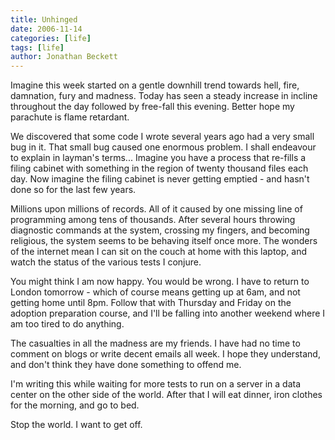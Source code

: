 ```yaml
---
title: Unhinged
date: 2006-11-14
categories: [life]
tags: [life]
author: Jonathan Beckett
---
```


Imagine this week started on a gentle downhill trend towards hell, fire, damnation, fury and madness. Today has seen a steady increase in incline throughout the day followed by free-fall this evening. Better hope my parachute is flame retardant.

We discovered that some code I wrote several years ago had a very small bug in it. That small bug caused one enormous problem. I shall endeavour to explain in layman's terms... Imagine you have a process that re-fills a filing cabinet with something in the region of twenty thousand files each day. Now imagine the filing cabinet is never getting emptied - and hasn't done so for the last few years.

Millions upon millions of records. All of it caused by one missing line of programming among tens of thousands. After several hours throwing diagnostic commands at the system, crossing my fingers, and becoming religious, the system seems to be behaving itself once more. The wonders of the internet mean I can sit on the couch at home with this laptop, and watch the status of the various tests I conjure.

You might think I am now happy. You would be wrong. I have to return to London tomorrow - which of course means getting up at 6am, and not getting home until 8pm. Follow that with Thursday and Friday on the adoption preparation course, and I'll be falling into another weekend where I am too tired to do anything.

The casualties in all the madness are my friends. I have had no time to comment on blogs or write decent emails all week. I hope they understand, and don't think they have done something to offend me.

I'm writing this while waiting for more tests to run on a server in a data center on the other side of the world. After that I will eat dinner, iron clothes for the morning, and go to bed.

Stop the world. I want to get off.